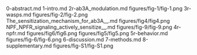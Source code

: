 0-abstract.md
1-intro.md
2r-ab3A_modulation.md
figures/fig-1/fig-1.png
3r-wasps.md
figures/fig-2/fig-2.png
The_sensitization_mechanism_for_ab3A__.md
figures/fig4/fig4.png
NPF_NPFR_signaling_actively_sensitize__.md
figures/fig-9/fig-9.png
4r-npfr.md
figures/fig6/fig6.png
figures/fig5/fig5.png
5r-behavior.md
figures/fig-6/fig-6.png
6-discussion.md
7-methods.md
8-supplementary.md
figures/fig-S1/fig-S1.png
